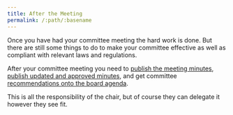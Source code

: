 ```yaml
---
title: After the Meeting
permalink: /:path/:basename
---
```


Once you have
had your committee meeting
the hard work is done.
But there are still
some things to do
to make your committee effective
as well as compliant
with relevant laws and regulations.

After your committee meeting
you need to
[publish the meeting minutes](publish-minutes),
[publish updated and approved minutes](publish-approved-minutes),
and get committee [recommendations
onto the board agenda](get-on-board-agenda).

This is all the responsibility
of the chair,
but of course
they can delegate it
however they see fit.
